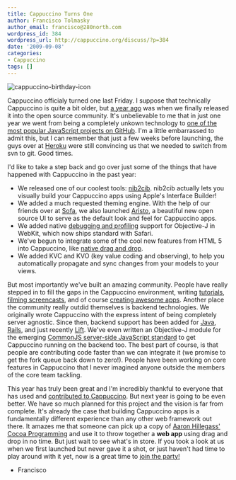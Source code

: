 ```yaml
---
title: Cappuccino Turns One
author: Francisco Tolmasky
author_email: francisco@280north.com
wordpress_id: 384
wordpress_url: http://cappuccino.org/discuss/?p=384
date: '2009-09-08'
categories:
- Cappuccino
tags: []
---
```



![cappuccino-birthday-icon](/img/cpo-uploads/2009/09/cappuccino-birthday-icon.png)

Cappuccino officialy turned one last Friday. I suppose that technically Cappuccino is quite a bit older, but [a year ago](http://www.cappuccino-project.org/discuss/2008/09/04/announcing-cappuccino/) was when we finally released it into the open source community. It's unbelievable to me that in just one year we went from being a completely unkown technology to [one of the most popular JavaScript projects on GitHub](http://github.com/languages/JavaScript). I'm a little embarrassed to admit this, but I can remember that just a few weeks before launching, the guys over at [Heroku](http://heroku.com/) were still convincing us that we needed to switch from svn to git. Good times.

I'd like to take a step back and go over just some of the things that have happened with Cappuccino in the past year:

* We released one of our coolest tools: [nib2cib](http://wiki.github.com/280north/cappuccino/nib2cib). nib2cib actually lets you visually build your Cappuccino apps using Apple's Interface Builder!
* We added a much requested theming engine. With the help of our friends over at [Sofa](http://www.madebysofa.com/), we also launched [Aristo](http://github.com/280north/aristo/tree/master), a beautiful new open source UI to serve as the default look and feel for Cappuccino apps.
* We added native [debugging and profiling](http://www.alertdebugging.com/2009/04/29/building-a-better-javascript-profiler-with-webkit/) support for Objective-J in WebKit, which now ships standard with Safari.
* We've begun to integrate some of the cool new features from HTML 5 into Cappuccino, like [native drag and drop](http://www.alertdebugging.com/2009/08/16/on-html-5-drag-and-drop/).
* We added KVC and KVO (key value coding and observing), to help you automatically propagate and sync changes from your models to your views.

 But most importantly we've built an amazing community. People have really stepped in to fill the gaps in the Cappuccino environment, writing [tutorials](http://wiki.github.com/280north/cappuccino/cappuccino-tutorials), [filming screencasts](http://cappuccinocasts.com/), and of course [creating awesome apps](http://almost.at). Another place the community really outdid themselves is backend technologies. We originally wrote Cappuccino with the express intent of being completely server agnostic. Since then, backend support has been added for [Java](http://ajaxian.com/archives/cp2javaws-gwt-like-cappuccino-to-java-remote-services-bridge), [Rails](http://cappuccinocasts.com/2009/05/11/8-cappuccino-and-ruby-on-rails-the-weblog-application-part-1/), and just recently [Lift](http://github.com/dpp/Frothy/tree/master). We've even written an Objective-J module for the emerging [CommonJS server-side JavaScript standard](https://wiki.mozilla.org/ServerJS) to get Cappuccino running on the backend too. The best part of course, is that people are contributing code faster than we can integrate it (we promise to get the fork queue back down to zero!). People have been working on core features in Cappuccino that I never imagined anyone outside the members of the core team tackling.

This year has truly been great and I'm incredibly thankful to everyone that has used and [contributed to Cappuccino](http://contributors.cappuccino.org/). But next year is going to be even better. We have so much planned for this project and the vision is far from complete. It's already the case that building Cappuccino apps is a fundamentally different experience than any other web framework out there. It amazes me that someone can pick up a copy of [Aaron Hillegass' Cocoa Programming](http://www.amazon.com/Cocoa-Programming-Mac-OS-3rd/dp/0321503619/ref=sr_1_1?ie=UTF8&s=books&qid=1252397201&sr=1-1) and use it to throw together a **web app** using drag and drop in no time. But just wait to see what's in store. If you took a look at us when we first launched but never gave it a shot, or just haven't had time to play around with it yet, now is a great time to [join the party!](http://www.cappuccino-project.org/download)

- Francisco




